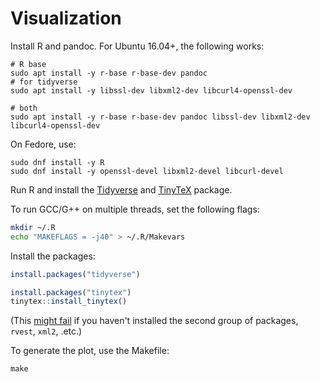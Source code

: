 # Visualization

Install R and pandoc. For Ubuntu 16.04+, the following works:

```console
# R base
sudo apt install -y r-base r-base-dev pandoc
# for tidyverse
sudo apt install -y libssl-dev libxml2-dev libcurl4-openssl-dev

# both
sudo apt install -y r-base r-base-dev pandoc libssl-dev libxml2-dev libcurl4-openssl-dev
```

On Fedore, use:

```console
sudo dnf install -y R
sudo dnf install -y openssl-devel libxml2-devel libcurl-devel
```

Run R and install the [Tidyverse](https://www.tidyverse.org/) and [TinyTeX](https://yihui.name/tinytex/) package.

To run GCC/G++ on multiple threads, set the following flags:

```bash
mkdir ~/.R
echo "MAKEFLAGS = -j40" > ~/.R/Makevars
```

Install the packages:

```R
install.packages("tidyverse")

install.packages("tinytex")
tinytex::install_tinytex()
```

(This [might fail](https://github.com/FTSRG/cheat-sheets/wiki/R-programming-language#installing-tidyverse-on-ubuntu) if you haven't installed the second group of packages, `rvest`, `xml2`, .etc.)

To generate the plot, use the Makefile:

```console
make
```
